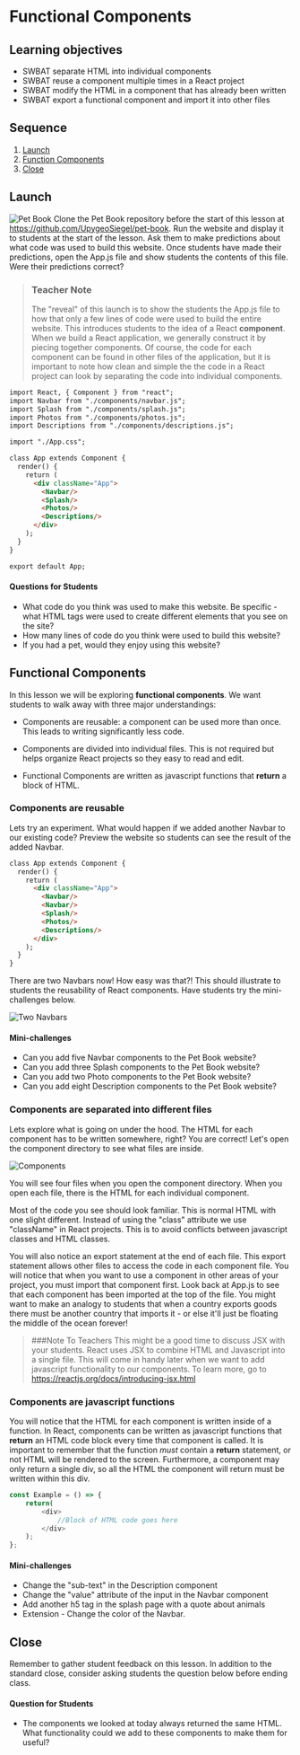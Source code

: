 # Functional Components

## Learning objectives
* SWBAT separate HTML into individual components
* SWBAT reuse a component multiple times in a React project
* SWBAT modify the HTML in a component that has already been written
* SWBAT export a functional component and import it into other files


## Sequence

1. [Launch](#launch)
2. [Function Components](#functional)
4. [Close](#close)


## Launch
![Pet Book](./img/pet-book.png)
Clone the Pet Book repository before the start of this lesson at https://github.com/UpygeoSiegel/pet-book. Run the website and display it to students at the start of the lesson. Ask them to make predictions about what code was used to build this website. Once students have made their predictions, open the App.js file and show students the contents of this file. Were their predictions correct?

> ### Teacher Note
> The "reveal" of this launch is to show the students the App.js file to how that only a few lines of code were used to build the entire website. This introduces students to the idea of a React **component**. When we build a React application, we generally construct it by piecing together components. Of course, the code for each component can be found in other files of the application, but it is important to note how clean and simple the the code in a React project can look by separating the code into individual components.

```html
import React, { Component } from "react";
import Navbar from "./components/navbar.js";
import Splash from "./components/splash.js";
import Photos from "./components/photos.js";
import Descriptions from "./components/descriptions.js";

import "./App.css";

class App extends Component {
  render() {
    return (
      <div className="App">
        <Navbar/>
    	<Splash/>
    	<Photos/>
    	<Descriptions/>
      </div>
    );
  }
}

export default App;
```


#### Questions for Students
* What code do you think was used to make this website. Be specific - what HTML tags were used to create different elements that you see on the site?
* How many lines of code do you think were used to build this website?
* If you had a pet, would they enjoy using this website?

## Functional Components
In this lesson we will be exploring **functional components**. We want students to walk away with three major understandings:

* Components are reusable: a component can be used more than once. This leads to writing significantly less code.

* Components are divided into individual files. This is not required but helps organize React projects so they easy to read and edit.

* Functional Components are written as javascript functions that **return** a block of HTML.

### Components are reusable

Lets try an experiment. What would happen if we added another Navbar to our existing code? Preview the website so students can see the result of the added Navbar.

```html
class App extends Component {
  render() {
    return (
      <div className="App">
        <Navbar/>
        <Navbar/>
    	<Splash/>
    	<Photos/>
    	<Descriptions/>
      </div>
    );
  }
}
```

There are two Navbars now! How easy was that?! This should illustrate to students the reusability of React components. Have students try the mini-challenges below.

![Two Navbars](./img/two-navbars.png)

#### Mini-challenges
* Can you add five Navbar components to the Pet Book website?
* Can you add three Splash components to the Pet Book website?
* Can you add two Photo components to the Pet Book website?
* Can you add eight Description components to the Pet Book website?

### Components are separated into different files
Lets explore what is going on under the hood. The HTML for each component has to be written somewhere, right? You are correct! Let's open the component directory to see what files are inside.

![Components](./img/components.png)

You will see four files when you open the component directory. When you open each file, there is the HTML for each individual component.

Most of the code you see should look familiar. This is normal HTML with one slight different. Instead of using the "class" attribute we use "className" in React projects. This is to avoid conflicts between javascript classes and HTML classes.

You will also notice an export statement at the end of each file. This export statement allows other files to access the code in each component file. You will notice that when you want to use a component in other areas of your project, you must import that component first. Look back at App.js to see that each component has been imported at the top of the file. You might want to make an analogy to students that when a country exports goods there must be another country that imports it - or else it'll just be floating the middle of the ocean forever!

> ###Note To Teachers
>This might be a good time to discuss JSX with your students. React uses JSX to combine HTML and Javascript into a single file. This will come in handy later when we want to add javascript functionality to our components. To learn more, go to https://reactjs.org/docs/introducing-jsx.html

### Components are javascript functions
You will notice that the HTML for each component is written inside of a function. In React, components can be written as javascript functions that **return** an HTML code block every time that component is called. It is important to remember that the function *must* contain a **return** statement, or not HTML will be rendered to the screen.
Furthermore, a component may only return a single div, so all the HTML the component will return must be written within this div.

```Javascript
const Example = () => {
	return(
		<div>
      		//Block of HTML code goes here
		</div>
	);
};
```

#### Mini-challenges
* Change the "sub-text" in the Description component
* Change the "value" attribute of the input in the Navbar component
* Add another h5 tag in the splash page with a quote about animals
* Extension - Change the color of the Navbar.


## Close
Remember to gather student feedback on this lesson. In addition to the standard close, consider asking students the question below before ending class.

#### Question for Students
* The components we looked at today always returned the same HTML. What functionality could we add to these components to make them for useful?
